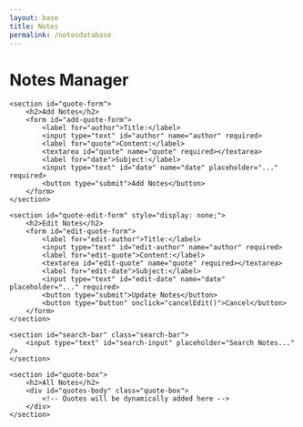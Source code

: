 ```yaml
---
layout: base
title: Notes
permalink: /notesdatabase
---
```


<style>
    /* General Styling for Forms */
    form {
        background: #fff;
        padding: 20px;
        border-radius: 12px;
        box-shadow: 0px 4px 8px rgba(66, 103, 121, 0.51);
        margin-bottom: 20px;
    }

    label {
        display: block;
        margin-bottom: 8px;
        font-weight: 600;
        color: #4a4a4a;
    }

    input[type="text"],
    textarea {
        width: 100%;
        padding: 12px;
        margin-bottom: 16px;
        border: 1px solid #ddd;
        border-radius: 8px;
        background: linear-gradient(45deg, #7a4cf7, #5c51e1);
        font-size: 16px;
        color: #fff; /* Adjust font color for readability */
        transition: all 0.3s ease;
    }

    input[type="text"]::placeholder,
    textarea::placeholder {
        color: rgba(255, 255, 255, 0.8); /* Lighter placeholder text */
    }

    input[type="text"]:focus,
    textarea:focus {
        border-color: #6a61b9;
        box-shadow: 0px 0px 8px rgba(92, 81, 225, 0.4);
        outline: none;
    }

    button {
        background: linear-gradient(45deg, #7a4cf7, #5c51e1);
        border: none;
        color: #fff;
        font-weight: bold;
        padding: 12px 16px;
        border-radius: 8px;
        cursor: pointer;
        transition: all 0.3s ease;
    }

    button:hover {
        background: linear-gradient(45deg, #5c51e1, #6a61b9);
    }

    /* Quote Box Styling */
    .quote-box {
        width: 100%;
        margin-top: 20px;
        display: flex;
        flex-wrap: wrap;
        justify-content: flex-start;
        gap: 15px;
    }

    .quote-card {
        width: 300px;
        background: #fff;
        border-radius: 12px;
        padding: 15px;
        box-shadow: 0px 4px 8px rgba(66, 103, 121, 0.51);
        transition: all 0.3s ease;
        cursor: pointer;
        overflow: hidden;
        text-align: left;
    }

    .quote-card:hover {
        box-shadow: 0px 4px 12px rgba(92, 81, 225, 0.6);
    }

    .quote-card h3 {
        margin: 0;
        font-size: 18px;
        color: #4a4a4a;
        font-weight: 600;
    }

    .quote-card p {
        display: none;
        font-size: 16px;
        color: #4a4a4a;
        margin-top: 10px;
    }

    .quote-card span {
        display: block;
        font-size: 14px;
        color: #888;
        margin-top: 10px;
    }

    .quote-card.active p {
        display: block;
    }

    /* Edit and Delete buttons for each quote */
    .quote-card .actions {
        margin-top: 15px;
        text-align: right;
    }

    .quote-card .actions button {
        background: #7a4cf7;
        border: none;
        color: #fff;
        padding: 8px 12px;
        border-radius: 6px;
        cursor: pointer;
        transition: all 0.3s ease;
    }

    .quote-card .actions button:hover {
        background: #5c51e1;
    }

    /* Responsive Design */
    @media (max-width: 768px) {
        .quote-card {
            width: 100%;
        }
    }

    /* Search Bar Styling */
    .search-bar {
        margin-bottom: 20px;
        display: flex;
        justify-content: center;
    }

    .search-bar input {
        width: 60%;
        padding: 10px;
        border-radius: 8px;
        border: 1px solid #ddd;
        font-size: 16px;
    }
</style>

<h1>Notes Manager</h1>

<main>


    <section id="quote-form">
        <h2>Add Notes</h2>
        <form id="add-quote-form">
            <label for="author">Title:</label>
            <input type="text" id="author" name="author" required>
            <label for="quote">Content:</label>
            <textarea id="quote" name="quote" required></textarea>
            <label for="date">Subject:</label>
            <input type="text" id="date" name="date" placeholder="..." required>
            <button type="submit">Add Notes</button>
        </form>
    </section>

    <section id="quote-edit-form" style="display: none;">
        <h2>Edit Notes</h2>
        <form id="edit-quote-form">
            <label for="edit-author">Title:</label>
            <input type="text" id="edit-author" name="author" required>
            <label for="edit-quote">Content:</label>
            <textarea id="edit-quote" name="quote" required></textarea>
            <label for="edit-date">Subject:</label>
            <input type="text" id="edit-date" name="date" placeholder="..." required>
            <button type="submit">Update Notes</button>
            <button type="button" onclick="cancelEdit()">Cancel</button>
        </form>
    </section>

    <section id="search-bar" class="search-bar">
        <input type="text" id="search-input" placeholder="Search Notes..." />
    </section>

    <section id="quote-box">
        <h2>All Notes</h2>
        <div id="quotes-body" class="quote-box">
            <!-- Quotes will be dynamically added here -->
        </div>
    </section>
</main>

<script type ="module">
    import { pythonURI, fetchOptions } from "{{site.baseurl}}/assets/js/api/config.js";

    const API_URL = 'https://studybuddy.stu.nighthawkcodingsociety.com/api/userquotes';

    // Fetch and display quotes
    document.addEventListener('DOMContentLoaded', init);
    async function fetchQuotes() {
        const response = await fetch(API_URL);
        const quotes = await response.json();
        const quotesBody = document.getElementById('quotes-body');
        quotesBody.innerHTML = '';
        quotes.forEach((quote) => {
            const card = document.createElement('div');
            card.classList.add('quote-card');
            card.innerHTML = `
                <h3>${quote.author}</h3>
                <p>${quote.quote}</p>
                <span>${quote.date}</span>
                <div class="actions">
                    <button class="copy-button" data-quote="${quote.quote}">Copy</button>
                    <button class="edit-button" data-id="${quote.id}" data-author="${quote.author}" data-quote="${quote.quote}" data-date="${quote.date}">Edit</button>
                    <button class="delete-button" data-id="${quote.id}">Delete</button>
                </div>
            `;
            card.addEventListener('click', () => {
                card.classList.toggle('active');
            });
            quotesBody.appendChild(card);
        });

        // Add event listeners after quotes are displayed
        const editButtons = document.querySelectorAll('.edit-button');
        editButtons.forEach(button => {
            button.addEventListener('click', (e) => {
                const { id, author, quote, date } = e.target.dataset;
                editQuote(id, author, quote, date);
            });
        });
        const deleteButtons = document.querySelectorAll('.delete-button');
        deleteButtons.forEach(button => {
            button.addEventListener('click', (e) => {
                const id = e.target.dataset.id;
                deleteQuote(id);
            });
        });
        const copyButtons = document.querySelectorAll('.copy-button');
        copyButtons.forEach(button => {
            button.addEventListener('click', (e) => {
                const quoteContent = e.target.dataset.quote;
                navigator.clipboard.writeText(quoteContent);
                alert('Notes copied to clipboard!');
            });
        });
    }

    // Add a new quote
    async function addQuote(event) {
        event.preventDefault();
        const author = document.getElementById('author').value;
        const quote = document.getElementById('quote').value;
        const date = document.getElementById('date').value;
        const response = await fetch(API_URL, {
            method: 'POST',
            headers: {
                'Content-Type': 'application/json',
            },
            body: JSON.stringify({ author, quote, date }),
        });
        if (response.ok) {
            alert('Notes added successfully!');
            fetchQuotes();
            document.getElementById('add-quote-form').reset();
        } else {
            alert('Failed to add notes.');
        }
    }

    // Function to handle deleting a quote
    async function deleteQuote(id) {
        const response = await fetch(`${API_URL}/${id}`, {
            method: 'DELETE',
        });
        if (response.ok) {
            alert('Notes deleted successfully!');
            fetchQuotes();
        } else {
            alert('Failed to delete notes.');
        }
    }

    // Function to handle editing a quote
    function editQuote(id, currentAuthor, currentQuote, currentDate) {
        document.getElementById('quote-edit-form').style.display = 'block';
        document.getElementById('quote-form').style.display = 'none'; // Hide the Add form

        document.getElementById('edit-author').placeholder = currentAuthor;
        document.getElementById('edit-quote').placeholder = currentQuote;
        document.getElementById('edit-date').placeholder = currentDate;

        document.getElementById('edit-author').value = "";
        document.getElementById('edit-quote').value = "";
        document.getElementById('edit-date').value = "";

        const form = document.getElementById('edit-quote-form');
        form.onsubmit = async function(event) {
            event.preventDefault();
            const author = document.getElementById('edit-author').value || currentAuthor;
            const quote = document.getElementById('edit-quote').value || currentQuote;
            const date = document.getElementById('edit-date').value || currentDate;

            const response = await fetch(`${API_URL}/${id}`, {
                method: 'PUT',
                headers: {
                    'Content-Type': 'application/json',
                },
                body: JSON.stringify({ author, quote, date }),
            });

            if (response.ok) {
                alert('Notes updated successfully!');
                fetchQuotes();
                cancelEdit();
            } else {
                alert('Failed to update notes.');
            }
        };
    }

    window.cancelEdit = function cancelEdit() {
        const editForm = document.getElementById('quote-edit-form');
        const addForm = document.getElementById('quote-form');

        if (editForm && addForm) {
            editForm.style.display = 'none';
            addForm.style.display = 'block';
        }

        const editQuoteForm = document.getElementById('edit-quote-form');
        if (editQuoteForm) {
            editQuoteForm.reset();
        }
    };

    // Search functionality
    document.getElementById('search-input').addEventListener('input', function() {
        const searchQuery = this.value.toLowerCase();
        const allQuotes = document.querySelectorAll('.quote-card');
        allQuotes.forEach(quote => {
            const title = quote.querySelector('h3').textContent.toLowerCase();
            const content = quote.querySelector('p').textContent.toLowerCase();
            if (title.includes(searchQuery) || content.includes(searchQuery)) {
                quote.style.display = '';
            } else {
                quote.style.display = 'none';
            }
        });
    });

    function init() {
        document.getElementById('add-quote-form').addEventListener('submit', addQuote);
        fetchQuotes();
    }

    document.addEventListener('DOMContentLoaded', init);
</script>
